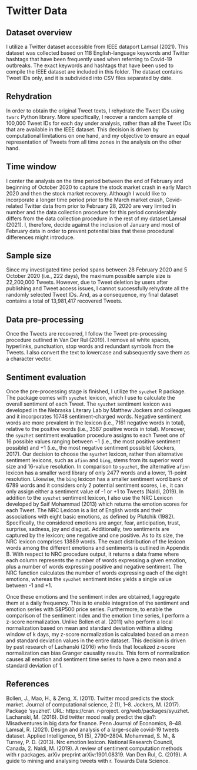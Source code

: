 # Twitter Data

## Dataset overview
I utilize a Twitter dataset accessible from IEEE dataport Lamsal (2021). This dataset was collected based on 118 English-language keywords and Twitter hashtags that have been frequently used when referring to Covid-19 outbreaks. The exact keywords and hashtags that have been used to compile the IEEE dataset are included in this folder. The dataset contains Tweet IDs only, and it is subdivided into CSV files separated by date. 

## Rehydration
In order to obtain the original Tweet texts, I rehydrate the Tweet IDs using `twarc` Python library. More specifically, I recover a random sample of 100,000 Tweet IDs for each day under analysis, rather than all the Tweet IDs that are available in the IEEE dataset. This decision is driven by computational limitations on one hand, and my objective to ensure an equal representation of Tweets from all time zones in the analysis on the other hand. 

## Time window
I center the analysis on the time period between the end of February and beginning of October 2020 to capture the stock market crash in early
March 2020 and then the stock market recovery. Although I would like to incorporate a longer time period prior to the March market crash,
Covid-related Twitter data from prior to February 28, 2020 are very limited in number and the data collection procedure for this period
considerably differs from the data collection procedure in the rest of my dataset Lamsal (2021). I, therefore, decide against the
inclusion of January and most of February data in order to prevent potential bias that these procedural differences might introduce. 

## Sample size
Since my investigated time period spans between 28 February 2020 and 5 October 2020 (i.e., 222 days), the maximum possible sample size is 22,200,000 Tweets. However, due to Tweet deletion by users after publishing and Tweet access issues, I cannot successfully rehydrate all the randomly selected Tweet IDs. And, as a consequence, my final dataset contains a total of 13,981,417 recovered Tweets. 

## Data pre-processing
Once the Tweets are recovered, I follow the Tweet pre-processing procedure outlined in Van Der Rul (2019). I remove all white spaces, hyperlinks, punctuation, stop words and redundant symbols from the Tweets. I also convert the text to lowercase and subsequently save them as a character
vector. 

## Sentiment evaluation
Once the pre-processing stage is finished, I utilize the `syuzhet` R package. The package comes with `syuzhet` lexicon, which I
use to calculate the overall sentiment of each Tweet. The `syuzhet` sentiment lexicon was developed in the Nebraska Literary Lab by Matthew
Jockers and colleagues and it incorporates 10748 sentiment-charged words. Negative sentiment words are more prevalent in the lexicon (i.e., 7161 negative words in total), relative to the positive words (i.e., 3587 positive words in total). Moreover, the `syuzhet` sentiment evaluation procedure assigns to each Tweet one of 16 possible values ranging between −1 (i.e., the most positive sentiment possible) and +1
(i.e., the most negative sentiment possible) (Jockers, 2017). Our decision to choose the `syuzhet` lexicon, rather than alternative
sentiment lexicons, such as `afinn` and `bing`, stems from its superior word size and 16-value resolution. In comparison to `syuzhet`, the alternative `afinn` lexicon has a smaller word library of only 2477 words and a lower, 11-point resolution. Likewise, the `bing` lexicon has a smaller sentiment word bank of 6789 words and it considers only 2 potential sentiment scores, i.e., it can only assign either a sentiment value of -1 or +1 to Tweets (Naldi, 2019). In addition to the `syuzhet` sentiment lexicon, I also use the NRC Lexicon developed by Saif Mohammad (2013) which returns the emotion scores for each Tweet. The NRC Lexicon is a list of English words and their associations with eight basic emotions, as defined by Plutchik (1982). Specifically, the considered emotions are anger, fear, anticipation, trust, surprise, sadness, joy and disgust. Additionally, two sentiments are captured by the lexicon; one negative and one positive. As to its size, the NRC lexicon comprises 13889 words. The exact distribution of the lexicon words among the different emotions and sentiments is outlined in Appendix B. With respect to NRC procedure output, it returns a data frame where each column represents the number of words expressing a given emotion, plus a number of words expressing positive and negative sentiment. The NRC function calculates the number of words expressing each of the eight emotions, whereas the `syuzhet` sentiment index yields a single value between -1 and +1.

Once these emotions and the sentiment index are obtained, I aggregate them at a daily frequency. This is to enable integration of the sentiment and emotion series with S&P500 price series. Furthermore, to enable the comparison of the sentiment index and the emotion time series, I perform a z-score normalization. Unlike Bollen et al. (2011) who perform a local normalization based on mean and standard deviation within a sliding window of k days, my z-score normalization is calculated based on a mean and standard deviation values in the entire dataset. This decision is driven by past research of Lachanski (2016) who finds that localized z-score normalization can bias Granger causality results. This form of normalization causes all emotion and sentiment time series to have a zero mean and a standard deviation of 1.

## References
Bollen, J., Mao, H., & Zeng, X. (2011). Twitter mood predicts the stock market. Journal of computational science, 2 (1), 1–8.
Jockers, M. (2017). Package ‘syuzhet’. URL: https://cran. r-project. org/web/packages/syuzhet.
Lachanski, M. (2016). Did twitter mood really predict the djia?: Misadventures in big data for finance. Penn Journal of Economics, 8–48.
Lamsal, R. (2021). Design and analysis of a large-scale covid-19 tweets dataset. Applied Intelligence, 51 (5), 2790–2804.
Mohammad, S. M., & Turney, P. D. (2013). Nrc emotion lexicon. National Research Council, Canada, 2.
Naldi, M. (2019). A review of sentiment computation methods with r packages. arXiv preprint arXiv:1901.08319.
Van Den Rul, C. (2019). A guide to mining and analysing tweets with r. Towards Data Science.
